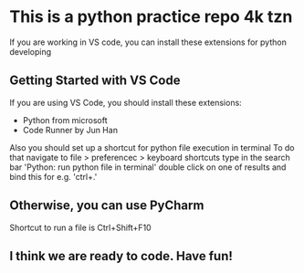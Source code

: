 # This is a python practice repo 4k tzn

If you are working in VS code, you can install these extensions for python developing

## Getting Started with VS Code

If you are using VS Code, you should install these extensions:

* Python from microsoft
* Code Runner by Jun Han

Also you should set up a shortcut for python file execution in terminal
To do that navigate to file > preferencec > keyboard shortcuts
type in the search bar 'Python: run python file in terminal'
double click on one of results and bind this for e.g. 'ctrl+.'

## Otherwise, you can use PyCharm

Shortcut to run a file is Ctrl+Shift+F10

## I think we are ready to code. Have fun!